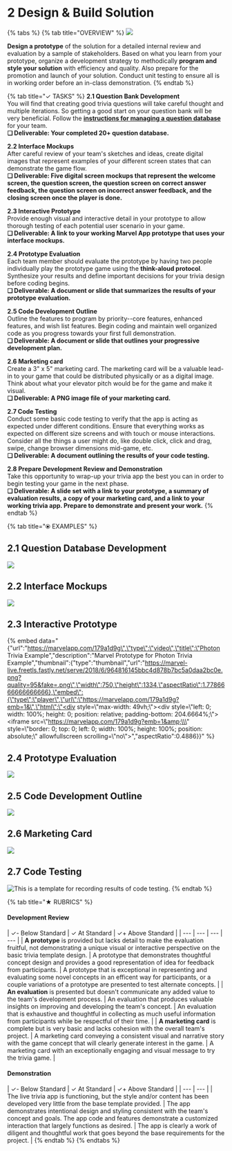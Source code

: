 # 2 Design & Build Solution

{% tabs %}
{% tab title="OVERVIEW" %}
![](../.gitbook/assets/trivia-phase-2-drawing-alpha-reduced.png)

**Design a prototype** of the solution for a detailed internal review and evaluation by a sample of stakeholders. Based on what you learn from your prototype, organize a development strategy to methodically **program and style your solution** with efficiency and quality. Also prepare for the promotion and launch of your solution. Conduct unit testing to ensure all is in working order before an in-class demonstration.
{% endtab %}

{% tab title="✓  TASKS" %}
**2.1 Question Bank Development**  
You will find that creating good trivia questions will take careful thought and multiple iterations. So getting a good start on your question bank will be very beneficial. Follow the [**instructions for managing a question database**](https://docs.idew.org/code-trivia/managing-the-question-db) for your team.  
**❏ Deliverable: Your completed 20+ question database.**

**2.2 Interface Mockups**  
After careful review of your team's sketches and ideas, create digital images that represent examples of your different screen states that can demonstrate the game flow.  
**❏ Deliverable: Five digital screen mockups that represent the welcome screen, the question screen, the question screen on correct answer feedback, the question screen on incorrect answer feedback, and the closing screen once the player is done.**

**2.3 Interactive Prototype**  
Provide enough visual and interactive detail in your prototype to allow thorough testing of each potential user scenario in your game.  
**❏ Deliverable: A link to your working Marvel App prototype that uses your interface mockups.**

**2.4 Prototype Evaluation**  
Each team member should evaluate the prototype by having two people individually play the prototype game using the **think-aloud protocol**. Synthesize your results and define important decisions for your trivia design before coding begins.  
**❏ Deliverable: A document or slide that summarizes the results of your prototype evaluation.**

**2.5 Code Development Outline**  
Outline the features to program by priority--core features, enhanced features, and wish list features. Begin coding and maintain well organized code as you progress towards your first full demonstration.  
**❏ Deliverable: A document or slide that outlines your progressive development plan.**

**2.6 Marketing card**  
Create a 3" x 5" marketing card. The marketing card will be a valuable lead-in to your game that could be distributed physically or as a digital image. Think about what your elevator pitch would be for the game and make it visual.  
**❏ Deliverable: A PNG image file of your marketing card.**

**2.7 Code Testing**  
Conduct some basic code testing to verify that the app is acting as expected under different conditions. Ensure that everything works as expected on different size screens and with touch or mouse interactions. Consider all the things a user might do, like double click, click and drag, swipe, change browser dimensions mid-game, etc.  
**❏ Deliverable: A document outlining the results of your code testing.**

**2.8 Prepare Development Review and Demonstration**  
Take this opportunity to wrap-up your trivia app the best you can in order to begin testing your game in the next phase.  
**❏ Deliverable: A slide set with a link to your prototype, a summary of evaluation results, a copy of your marketing card, and a link to your working trivia app. Prepare to demonstrate and present your work.**
{% endtab %}

{% tab title="⦿ EXAMPLES" %}
## 2.1 Question Database Development

![](../.gitbook/assets/questiondb.png)

## 2.2 Interface Mockups

![](../.gitbook/assets/mockupsreduced%20%281%29.png)

## 2.3 Interactive Prototype

{% embed data="{\"url\":\"https://marvelapp.com/179a1d9g\",\"type\":\"video\",\"title\":\"Photon Trivia Example\",\"description\":\"Marvel Prototype for Photon Trivia Example\",\"thumbnail\":{\"type\":\"thumbnail\",\"url\":\"https://marvel-live.freetls.fastly.net/serve/2018/6/964816145bbc4d878b7bc5a0daa2bc0e.png?quality=95&fake=.png\",\"width\":750,\"height\":1334,\"aspectRatio\":1.7786666666666666},\"embed\":{\"type\":\"player\",\"url\":\"https://marvelapp.com/179a1d9g?emb=1&\",\"html\":\"<div style=\\\"max-width: 49vh;\\\"><div style=\\\"left: 0; width: 100%; height: 0; position: relative; padding-bottom: 204.6664%;\\\"><iframe src=\\\"https://marvelapp.com/179a1d9g?emb=1&amp;\\\" style=\\\"border: 0; top: 0; left: 0; width: 100%; height: 100%; position: absolute;\\\" allowfullscreen scrolling=\\\"no\\\"></iframe></div></div>\",\"aspectRatio\":0.4886}}" %}

## 2.4 Prototype Evaluation

![](../.gitbook/assets/prototypeevalexample.png)

## 2.5 Code Development Outline

![](../.gitbook/assets/codedev.png)

## 2.6 Marketing Card

![](../.gitbook/assets/marketingcard.png)

## 2.7 Code Testing

![This is a template for recording results of code testing.](../.gitbook/assets/codetestingexample.png)
{% endtab %}

{% tab title="★  RUBRICS" %}
#### Development Review

| ✓- Below Standard | ✓ At Standard | ✓+ Above Standard |
| --- | --- | --- | --- |
| **A prototype** is provided but lacks detail to make the evaluation fruitful, not demonstrating a unique visual or interactive perspective on the basic trivia template design. | A prototype that demonstrates thoughtful concept design and provides a good representation of idea for feedback from participants. | A prototype that is exceptional in representing and evaluating some novel concepts in an efficent way for participants, or a couple variations of a prototype are presented to test alternate concepts.  |
| **An evaluation** is presented but doesn't communicate any added value to the team's development process. | An evaluation that produces valuable insights on improving and developing the team's concept. | An evaluation that is exhaustive and thoughtful in collecting as much useful information from participants while be respectful of their time. |
| **A marketing card** is complete but is very basic and lacks cohesion with the overall team's project. | A marketing card conveying a consistent visual and narrative story with the game concept that will clearly generate interest in the game.  | A marketing card with an exceptionally engaging and visual message to try the trivia game. |

#### Demonstration

| ✓- Below Standard | ✓ At Standard | ✓+ Above Standard |
| --- | --- |
| The live trivia app is functioning, but the style and/or content has been developed very little from the base template provided. | The app demonstrates intentional design and styling consistent with the team's concept and goals. The app code and features demonstrate a customized interaction that largely functions as desired. | The app is clearly a work of diligent and thoughtful work that goes beyond the base requirements for the project. |
{% endtab %}
{% endtabs %}

